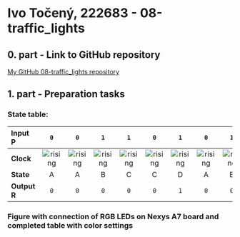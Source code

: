 # Ivo Točený, 222683 - 08-traffic_lights

## 0. part - Link to GitHub repository

[My GitHub 08-traffic_lights repository](https://github.com/Ivo-Toceny-222683/Digital-electronics-1/tree/main/Labs/08-traffic_lights)

## 1. part - Preparation tasks

### State table:

| **Input P** | `0` | `0` | `1` | `1` | `0` | `1` | `0` | `1` | `1` | `1` | `1` | `0` | `0` | `1` | `1` | `1` |
| :-- | :-: | :-: | :-: | :-: | :-: | :-: | :-: | :-: | :-: | :-: | :-: | :-: | :-: | :-: | :-: | :-: |
| **Clock** | ![rising](Images/eq_uparrow.png) | ![rising](Images/eq_uparrow.png) | ![rising](Images/eq_uparrow.png) | ![rising](Images/eq_uparrow.png) | ![rising](Images/eq_uparrow.png) | ![rising](Images/eq_uparrow.png) | ![rising](Images/eq_uparrow.png) | ![rising](Images/eq_uparrow.png) | ![rising](Images/eq_uparrow.png) | ![rising](Images/eq_uparrow.png) | ![rising](Images/eq_uparrow.png) | ![rising](Images/eq_uparrow.png) | ![rising](Images/eq_uparrow.png) | ![rising](Images/eq_uparrow.png) | ![rising](Images/eq_uparrow.png) | ![rising](Images/eq_uparrow.png) |
| **State** | A | A | B | C | C | D | A | B |  |  |  |  |  |  |  |  |
| **Output R** | `0` | `0` | `0` | `0` | `0` | `1` | `0` | `0` | `0` | `0` | `0` | `0` | `0` | `0` | `0` | `0` |

### Figure with connection of RGB LEDs on Nexys A7 board and completed table with color settings

